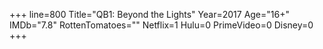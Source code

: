 +++
line=800
Title="QB1: Beyond the Lights"
Year=2017
Age="16+"
IMDb="7.8"
RottenTomatoes=""
Netflix=1
Hulu=0
PrimeVideo=0
Disney=0
+++

